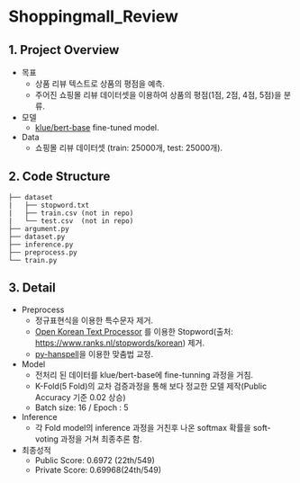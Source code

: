 # Shoppingmall_Review
## 1. Project Overview
  - 목표
    - 상품 리뷰 텍스트로 상품의 평점을 예측.
    - 주어진 쇼핑몰 리뷰 데이터셋을 이용하여 상품의 평점(1점, 2점, 4점, 5점)을 분류.
  - 모델
    - [klue/bert-base](https://github.com/KLUE-benchmark/KLUE) fine-tuned model.
  - Data
    - 쇼핑몰 리뷰 데이터셋 (train: 25000개, test: 25000개).

## 2. Code Structure
``` text
├── dataset
|   ├── stopword.txt
|   ├── train.csv (not in repo)
|   └── test.csv  (not in repo)
├── argument.py
├── dataset.py
├── inference.py
├── preprocess.py
└── train.py
```

## 3. Detail 
  - Preprocess 
    - 정규표현식을 이용한 특수문자 제거.
    - [Open Korean Text Processor](https://github.com/open-korean-text/open-korean-text) 를 이용한 Stopword(출처: https://www.ranks.nl/stopwords/korean) 제거.
    - [py-hanspell](https://github.com/ssut/py-hanspell)을 이용한 맞춤법 교정.
  - Model
    - 전처리 된 데이터를 klue/bert-base에 fine-tunning 과정을 거침.
    - K-Fold(5 Fold)의 교차 검증과정을 통해 보다 정교한 모델 제작(Public Accuracy 기준 0.02 상승)
    - Batch size: 16 / Epoch : 5
  - Inference
    - 각 Fold model의 inference 과정을 거친후 나온 softmax 확률을 soft-voting 과정을 거쳐 최종추론 함.
  - 최종성적
    - Public Score: 0.6972 (22th/549)
    - Private Score: 0.69968(24th/549)
